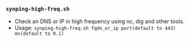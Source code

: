 ### `synping-high-freq.sh`
- Check an DNS or IP in high frequency using nc, dig and other tools.
- Usage: `synping-high-freq.sh fqdn_or_ip port(default to 443) ms(default to 0.1)`
